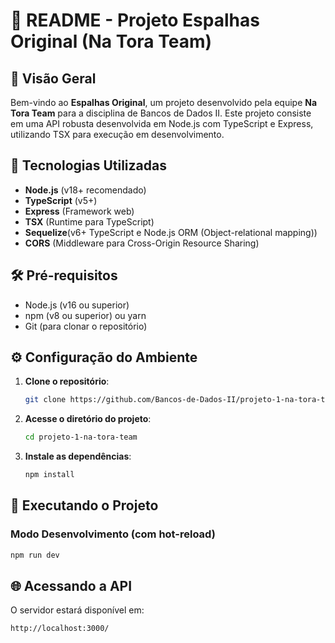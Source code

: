 # 📝 README - Projeto Espalhas Original (Na Tora Team)

## 📌 Visão Geral

Bem-vindo ao **Espalhas Original**, um projeto desenvolvido pela equipe **Na Tora Team** para a disciplina de Bancos de Dados II. Este projeto consiste em uma API robusta desenvolvida em Node.js com TypeScript e Express, utilizando TSX para execução em desenvolvimento.

## 🚀 Tecnologias Utilizadas

- **Node.js** (v18+ recomendado)
- **TypeScript** (v5+)
- **Express** (Framework web)
- **TSX** (Runtime para TypeScript)
- **Sequelize**(v6+ TypeScript e Node.js ORM (Object-relational mapping))
- **CORS** (Middleware para Cross-Origin Resource Sharing)

## 🛠️ Pré-requisitos

- Node.js (v16 ou superior)
- npm (v8 ou superior) ou yarn
- Git (para clonar o repositório)

## ⚙️ Configuração do Ambiente

1. **Clone o repositório**:
   ```bash
   git clone https://github.com/Bancos-de-Dados-II/projeto-1-na-tora-team.git
   ```

2. **Acesse o diretório do projeto**:
   ```bash
   cd projeto-1-na-tora-team
   ```

3. **Instale as dependências**:
   ```bash
   npm install
   ```

## 🏃 Executando o Projeto

### Modo Desenvolvimento (com hot-reload)
```bash
npm run dev
```

## 🌐 Acessando a API
O servidor estará disponível em:
```
http://localhost:3000/
```
